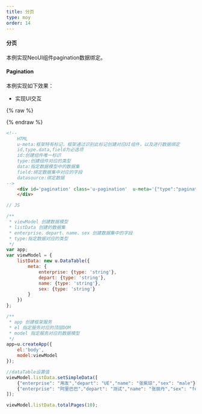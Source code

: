 ```yaml
---
title: 分页
type: moy
order: 14
---
```

#### 分页

本例实现NeoUI组件pagination数据绑定。


#### Pagination

本例实现如下效果：

* 实现UI交互

{% raw %}
<div class="example-content"><!-- 
	HTML
	u-meta:框架特有标记，框架通过识别此标记创建对应UI组件，以及进行数据绑定 
	id,type.data,field为必选项
	id:创建组件唯一标识
	type:创建组件对应的类型
	data:指定数据模型中的数据集
	field:绑定数据集中对应的字段
	datasource:绑定数据
-->
	<div id='pagination' class='u-pagination'  u-meta='{&quot;type&quot;:&quot;pagination&quot;,&quot;data&quot;:&quot;listData&quot;}'>
    </div>
</div>



<script>
// JS

/**
 * viewModel 创建数据模型
 * listData 创建的数据集
 * enterprise、depart、name、sex 创建数据集中的字段
 * type:指定数据对应的类型
 */
var app;
var viewModel = {
    listData: new u.DataTable({
        meta: {
            enterprise: {type: 'string'},
            depart: {type: 'string'},
            name: {type: 'string'},
            sex: {type: 'string'}
        }
    })
};

/**
 * app 创建框架服务
 * el 指定服务对应的顶层DOM
 * model 指定服务对应的数据模型
 */
app=u.createApp({
    el:'body',
    model:viewModel
});

//dataTable设置值
viewModel.listData.setSimpleData([
    {"enterprise": "用友","depart": "UE","name": "张紫琼","sex": "male"},
    {"enterprise": "阿里巴巴","depart": "测试","name": "张丽丹","sex": "female"}
]);

viewModel.listData.totalPages(10);

</script>

{% endraw %}
``` html
<!-- 
	HTML
	u-meta:框架特有标记，框架通过识别此标记创建对应UI组件，以及进行数据绑定 
	id,type.data,field为必选项
	id:创建组件唯一标识
	type:创建组件对应的类型
	data:指定数据模型中的数据集
	field:绑定数据集中对应的字段
	datasource:绑定数据
-->
	<div id='pagination' class='u-pagination'  u-meta='{"type":"pagination","data":"listData"}'>
    </div>

```

``` js
// JS

/**
 * viewModel 创建数据模型
 * listData 创建的数据集
 * enterprise、depart、name、sex 创建数据集中的字段
 * type:指定数据对应的类型
 */
var app;
var viewModel = {
    listData: new u.DataTable({
        meta: {
            enterprise: {type: 'string'},
            depart: {type: 'string'},
            name: {type: 'string'},
            sex: {type: 'string'}
        }
    })
};

/**
 * app 创建框架服务
 * el 指定服务对应的顶层DOM
 * model 指定服务对应的数据模型
 */
app=u.createApp({
    el:'body',
    model:viewModel
});

//dataTable设置值
viewModel.listData.setSimpleData([
    {"enterprise": "用友","depart": "UE","name": "张紫琼","sex": "male"},
    {"enterprise": "阿里巴巴","depart": "测试","name": "张丽丹","sex": "female"}
]);

viewModel.listData.totalPages(10);

```

